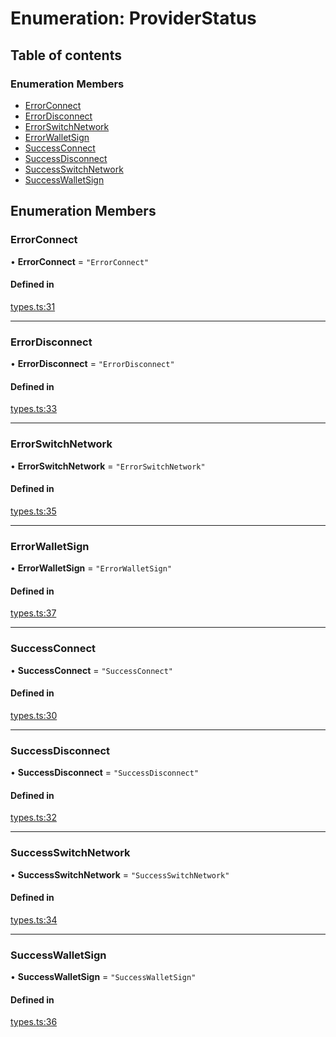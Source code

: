 # Enumeration: ProviderStatus

## Table of contents

### Enumeration Members

- [ErrorConnect](ProviderStatus.md#errorconnect)
- [ErrorDisconnect](ProviderStatus.md#errordisconnect)
- [ErrorSwitchNetwork](ProviderStatus.md#errorswitchnetwork)
- [ErrorWalletSign](ProviderStatus.md#errorwalletsign)
- [SuccessConnect](ProviderStatus.md#successconnect)
- [SuccessDisconnect](ProviderStatus.md#successdisconnect)
- [SuccessSwitchNetwork](ProviderStatus.md#successswitchnetwork)
- [SuccessWalletSign](ProviderStatus.md#successwalletsign)

## Enumeration Members

### ErrorConnect

• **ErrorConnect** = ``"ErrorConnect"``

#### Defined in

[types.ts:31](https://github.com/nevermined-io/react-components/blob/9a55105/providers/src/types.ts#L31)

___

### ErrorDisconnect

• **ErrorDisconnect** = ``"ErrorDisconnect"``

#### Defined in

[types.ts:33](https://github.com/nevermined-io/react-components/blob/9a55105/providers/src/types.ts#L33)

___

### ErrorSwitchNetwork

• **ErrorSwitchNetwork** = ``"ErrorSwitchNetwork"``

#### Defined in

[types.ts:35](https://github.com/nevermined-io/react-components/blob/9a55105/providers/src/types.ts#L35)

___

### ErrorWalletSign

• **ErrorWalletSign** = ``"ErrorWalletSign"``

#### Defined in

[types.ts:37](https://github.com/nevermined-io/react-components/blob/9a55105/providers/src/types.ts#L37)

___

### SuccessConnect

• **SuccessConnect** = ``"SuccessConnect"``

#### Defined in

[types.ts:30](https://github.com/nevermined-io/react-components/blob/9a55105/providers/src/types.ts#L30)

___

### SuccessDisconnect

• **SuccessDisconnect** = ``"SuccessDisconnect"``

#### Defined in

[types.ts:32](https://github.com/nevermined-io/react-components/blob/9a55105/providers/src/types.ts#L32)

___

### SuccessSwitchNetwork

• **SuccessSwitchNetwork** = ``"SuccessSwitchNetwork"``

#### Defined in

[types.ts:34](https://github.com/nevermined-io/react-components/blob/9a55105/providers/src/types.ts#L34)

___

### SuccessWalletSign

• **SuccessWalletSign** = ``"SuccessWalletSign"``

#### Defined in

[types.ts:36](https://github.com/nevermined-io/react-components/blob/9a55105/providers/src/types.ts#L36)
